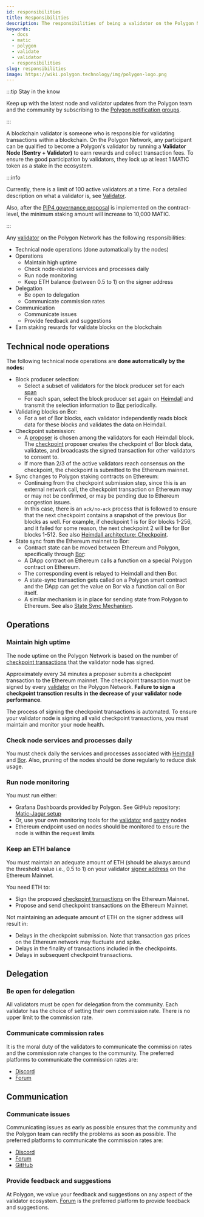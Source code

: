 ```yaml
---
id: responsibilities
title: Responsibilities
description: The responsibilities of being a validator on the Polygon Network
keywords:
  - docs
  - matic
  - polygon
  - validate
  - validator
  - responsibilities
slug: responsibilities
image: https://wiki.polygon.technology/img/polygon-logo.png
---
```


:::tip Stay in the know

Keep up with the latest node and validator updates from the Polygon team and the community by subscribing to the [Polygon notification groups](https://polygon.technology/notifications/).

:::

A blockchain validator is someone who is responsible for validating transactions within a blockchain. On the Polygon Network, any participant can be qualified to become a Polygon's validator by running a **Validator Node (Sentry + Validator)** to earn rewards and collect transaction fees. To ensure the good participation by validators, they lock up at least 1 MATIC token as a stake in the ecosystem.

:::info

Currently, there is a limit of 100 active validators at a time. For a detailed description on what a validator is, see [<ins>Validator</ins>](architecture.md).

Also, after the [<ins>PIP4 governance proposal</ins>](https://forum.polygon.technology/t/pip-4-validator-performance-management/9956) is implemented on the contract-level, the minimum staking amount will increase to 10,000 MATIC.

:::

Any [validator](/maintain/glossary.md#validator) on the Polygon Network has the following responsibilities:

* Technical node operations (done automatically by the nodes)
* Operations
  * Maintain high uptime
  * Check node-related services and processes daily
  * Run node monitoring
  * Keep ETH balance (between 0.5 to 1) on the signer address
* Delegation
  * Be open to delegation
  * Communicate commission rates
* Communication
  * Communicate issues
  * Provide feedback and suggestions
* Earn staking rewards for validate blocks on the blockchain

## Technical node operations

The following technical node operations are **done automatically by the nodes:**

* Block producer selection:
  * Select a subset of validators for the block producer set for each [span](/docs/maintain/glossary.md#span)
  * For each span, select the block producer set again on [Heimdall](/maintain/glossary.md#heimdall) and transmit the selection information to [Bor](/maintain/glossary.md#bor) periodically.
* Validating blocks on Bor:
  * For a set of Bor blocks, each validator independently reads block data for these blocks and validates the data on Heimdall.
* Checkpoint submission:
  * A [proposer](/maintain/glossary.md#proposer) is chosen among the validators for each Heimdall block. The [checkpoint](/maintain/glossary.md#checkpoint-transaction) proposer creates the checkpoint of Bor block data, validates, and broadcasts the signed transaction for other validators to consent to.
  * If more than 2/3 of the active validators reach consensus on the checkpoint, the checkpoint is submitted to the Ethereum mainnet.
* Sync changes to Polygon staking contracts on Ethereum:
  * Continuing from the checkpoint submission step, since this is an external network call, the checkpoint transaction on Ethereum may or may not be confirmed, or may be pending due to Ethereum congestion issues.
  * In this case, there is an `ack/no-ack` process that is followed to ensure that the next checkpoint contains a snapshot of the previous Bor blocks as well. For example, if checkpoint 1 is for Bor blocks 1-256, and it failed for some reason, the next checkpoint 2 will be for Bor blocks 1-512. See also [Heimdall architecture: Checkpoint](/pos/heimdall/checkpoint.md).
* State sync from the Ethereum mainnet to Bor:
  * Contract state can be moved between Ethereum and Polygon, specifically through [Bor](/maintain/glossary.md#bor):
  * A DApp contract on Ethereum calls a function on a special Polygon contract on Ethereum.
  * The corresponding event is relayed to Heimdall and then Bor.
  * A state-sync transaction gets called on a Polygon smart contract and the DApp can get the value on Bor via a function call on Bor itself.
  * A similar mechanism is in place for sending state from Polygon to Ethereum. See also [State Sync Mechanism](/docs/pos/state-sync/state-sync).

## Operations

### Maintain high uptime

The node uptime on the Polygon Network is based on the number of [checkpoint transactions](/docs/maintain/glossary.md#checkpoint-transaction) that the validator node has signed.

Approximately every 34 minutes a proposer submits a checkpoint transaction to the Ethereum mainnet. The checkpoint transaction must be signed by every [validator](/maintain/glossary.md#validator) on the Polygon Network. **Failure to sign a checkpoint transction results in the decrease of your validator node performance**.

The process of signing the checkpoint transactions is automated. To ensure your validator node is signing all valid checkpoint transactions, you must maintain and monitor your node health.

### Check node services and processes daily

You must check daily the services and processes associated with [Heimdall](/maintain/glossary.md#heimdall) and [Bor](/maintain/glossary.md#bor). Also, pruning of the nodes should be done regularly to reduce disk usage.

### Run node monitoring

You must run either:

* Grafana Dashboards provided by Polygon. See GitHub repository: [Matic-Jagar setup](https://github.com/vitwit/matic-jagar)
* Or, use your own monitoring tools for the [validator](/maintain/glossary.md#validator) and [sentry](/maintain/glossary.md#sentry) nodes
* Ethereum endpoint used on nodes should be monitored to ensure the node is within the request limits

### Keep an ETH balance

You must maintain an adequate amount of ETH (should be always around the threshold value i.e., 0.5 to 1) on your validator [signer address](/maintain/glossary.md#signer-address) on the Ethereum Mainnet.

You need ETH to:

* Sign the proposed [checkpoint transactions](/maintain/glossary.md#checkpoint-transaction) on the Ethereum Mainnet.
* Propose and send checkpoint transactions on the Ethereum Mainnet.

Not maintaining an adequate amount of ETH on the signer address will result in:

* Delays in the checkpoint submission. Note that transaction gas prices on the Ethereum network may fluctuate and spike.
* Delays in the finality of transactions included in the checkpoints.
* Delays in subsequent checkpoint transactions.

## Delegation

### Be open for delegation

All validators must be open for delegation from the community. Each validator has the choice of setting their own commission rate. There is no upper limit to the commission rate.

### Communicate commission rates

It is the moral duty of the validators to communicate the commission rates and the commission rate changes to the community. The preferred platforms to communicate the commission rates are:

* [Discord](https://discord.com/invite/0xPolygon)
* [Forum](https://forum.polygon.technology/)

## Communication

### Communicate issues

Communicating issues as early as possible ensures that the community and the Polygon team can rectify the problems as soon as possible. The preferred platforms to communicate the commission rates are:

* [Discord](https://discord.com/invite/0xPolygon)
* [Forum](https://forum.polygon.technology/)
* [GitHub](https://github.com/maticnetwork)

### Provide feedback and suggestions

At Polygon, we value your feedback and suggestions on any aspect of the validator ecosystem. [Forum](https://forum.polygon.technology/) is the preferred platform to provide feedback and suggestions.
